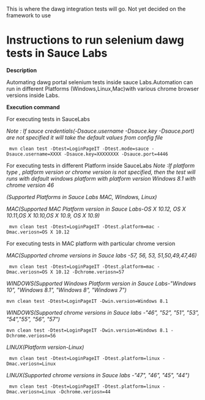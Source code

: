 This is where the dawg integration tests will go. Not yet decided on the framework to use

Instructions to run selenium dawg tests in Sauce Labs
==================================

**Description**

Automating dawg portal selenium tests inside sauce Labs.Automation can run in different Platforms (Windows,Linux,Mac)with various chrome browser versions inside Labs.

**Execution command**

For executing tests in SauceLabs

*Note : If sauce credentials(-Dsauce.username -Dsauce.key -Dsauce.port) are not specified it will take the default values from config file*

``` mvn clean test -Dtest=LoginPageIT -Dtest.mode=sauce -Dsauce.username=XXXX -Dsauce.key=XXXXXXXX -Dsauce.port=4446```

For executing tests in different Platform inside SauceLabs
*Note :If platform type , platform version or chrome version is not specified, then the test will runs with default windows platform with platform version Windows 8.1 with chrome version 46*

*(Supported Platforms in Sauce Labs MAC, Windows, Linux)*

*MAC(Supported MAC Platform version in Sauce Labs-OS X 10.12, OS X 10.11,OS X 10.10,OS X 10.9, OS X 10.9)*

``` mvn clean test -Dtest=LoginPageIT -Dtest.platform=mac -Dmac.veriosn=OS X 10.12```

For executing tests in MAC platform with particular chrome version

*MAC(Supported chrome versions in Sauce labs -57, 56, 53, 51,50,49,47,46)* 

``` mvn clean test -Dtest=LoginPageIT -Dtest.platform=mac -Dmac.veriosn=OS X 10.12 -Dchrome.veriosn=57```

*WINDOWS(Supported Windows Platform version in Sauce Labs-"Windows 10", "Windows 8.1", "Windows 8", "Windows 7")*

```mvn clean test -Dtest=LoginPageIT -Dwin.version=Windows 8.1```

*WINDOWS(Supported chrome versions in Sauce labs -"46", "52", "51", "53", "54","55", "56", "57")* 

```mvn clean test -Dtest=LoginPageIT -Dwin.version=Windows 8.1 -Dchrome.veriosn=56```

*LINUX(Platform version-Linux)*

``` mvn clean test -Dtest=LoginPageIT -Dtest.platform=linux -Dmac.veriosn=Linux```

*LINUX(Supported chrome versions in Sauce labs -"47", "46", "45", "44")* 

``` mvn clean test -Dtest=LoginPageIT -Dtest.platform=linux -Dmac.veriosn=Linux -Dchrome.veriosn=44``` 

